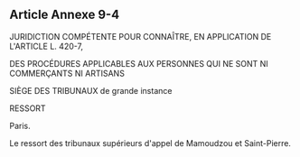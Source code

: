 Article Annexe 9-4
----
JURIDICTION COMPÉTENTE POUR CONNAÎTRE, EN APPLICATION DE L'ARTICLE L. 420-7,


DES PROCÉDURES APPLICABLES AUX PERSONNES QUI NE SONT NI COMMERÇANTS NI ARTISANS

SIÈGE DES TRIBUNAUX de grande instance


RESSORT

Paris.

Le ressort des tribunaux supérieurs d'appel de Mamoudzou et Saint-Pierre.
